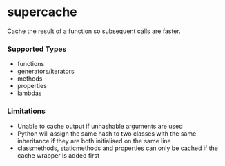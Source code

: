 # supercache
Cache the result of a function so subsequent calls are faster.

### Supported Types
- functions
- generators/iterators
- methods
- properties
- lambdas

### Limitations
- Unable to cache output if unhashable arguments are used
- Python will assign the same hash to two classes with the same inheritance if they are both initialised on the same line
- classmethods, staticmethods and properties can only be cached if the cache wrapper is added first
